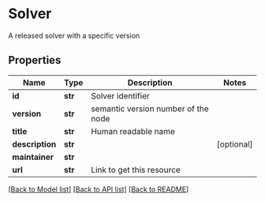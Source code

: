 # Solver

A released solver with a specific version
## Properties
Name | Type | Description | Notes
------------ | ------------- | ------------- | -------------
**id** | **str** | Solver identifier |
**version** | **str** | semantic version number of the node |
**title** | **str** | Human readable name |
**description** | **str** |  | [optional]
**maintainer** | **str** |  |
**url** | **str** | Link to get this resource |

[[Back to Model list]](../README.md#documentation-for-models) [[Back to API list]](../README.md#documentation-for-api-endpoints) [[Back to README]](../README.md)

